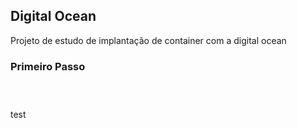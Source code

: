 ## Digital Ocean

Projeto de estudo de implantação de container com a digital ocean



### Primeiro Passo



```



```

test